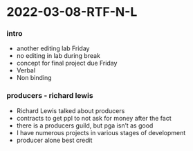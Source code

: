 # 2022-03-08-RTF-N-L 
### intro
- another editing lab Friday
- no editing in lab during break
- concept for final project due Friday
- Verbal
- Non binding

### producers - richard lewis
- Richard Lewis talked about producers
- contracts to get ppl to not ask for money after the fact
- there is a producers guild, but pga isn’t as good
- I have numerous projects in various stages of development
- producer alone best credit
